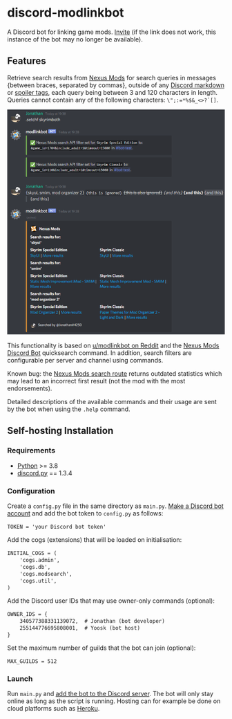 # discord-modlinkbot
A Discord bot for linking game mods. [Invite](https://discordapp.com/oauth2/authorize?client_id=665861255051083806&permissions=67202176&scope=bot) (if the link does not work, this instance of the bot may no longer be available).

## Features
Retrieve search results from [Nexus Mods](https://www.nexusmods.com/) for search queries in messages {between braces, separated by commas}, outside of any [Discord markdown](https://support.discord.com/hc/en-us/articles/210298617) or [spoiler tags](https://support.discord.com/hc/en-us/articles/360022320632), each query being between 3 and 120 characters in length. Queries cannot contain any of the following characters: ```\";:=*%$&_<>?`[]```.

![Example](img/example.png)

This functionality is based on [u/modlinkbot on Reddit](https://www.reddit.com/r/modlinkbotsub/comments/dlp7d1/bot_operation_and_information/) and the [Nexus Mods Discord Bot](https://github.com/Nexus-Mods/discord-bot/) quicksearch command. In addition, search filters are configurable per server and channel using commands.

Known bug: the [Nexus Mods search route](https://search.nexusmods.com/mods) returns outdated statistics which may lead to an incorrect first result (not the mod with the most endorsements).

Detailed descriptions of the available commands and their usage are sent by the bot when using the `.help` command.
## Self-hosting Installation
### Requirements
- [Python](https://www.python.org/downloads/) >= 3.8
- [discord.py](https://github.com/Rapptz/discord.py) == 1.3.4

### Configuration
Create a `config.py` file in the same directory as `main.py`. [Make a Discord bot account](https://discordpy.readthedocs.io/en/latest/discord.html) and add the bot token to `config.py` as follows:
```python3
TOKEN = 'your Discord bot token'
```
Add the cogs (extensions) that will be loaded on initialisation:
```python3
INITIAL_COGS = (
    'cogs.admin',
    'cogs.db',
    'cogs.modsearch',
    'cogs.util',
)
```
Add the Discord user IDs that may use owner-only commands (optional):
```python3
OWNER_IDS = {
    340577388331139072,  # Jonathan (bot developer)
    255144776695808001,  # Yoosk (bot host)
}
```
Set the maximum number of guilds that the bot can join (optional):
```python3
MAX_GUILDS = 512
```
### Launch
Run `main.py` and [add the bot to the Discord server](https://discordpy.readthedocs.io/en/latest/discord.html#inviting-your-bot). The bot will only stay online as long as the script is running. Hosting can for example be done on cloud platforms such as [Heroku](https://www.heroku.com).
